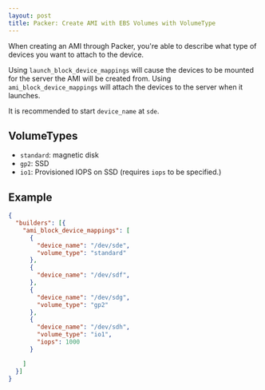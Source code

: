 ```yaml
---
layout: post
title: Packer: Create AMI with EBS Volumes with VolumeType
---
```


When creating an AMI through Packer, you're able to describe what type of
devices you want to attach to the device.

Using `launch_block_device_mappings` will cause the devices to be mounted for
the server the AMI will be created from. Using `ami_block_device_mappings` will
attach the devices to the server when it launches.

It is recommended to start `device_name` at `sde`.

## VolumeTypes

 - `standard`: magnetic disk
 - `gp2`: SSD
 - `io1`: Provisioned IOPS on SSD (requires `iops` to be specified.)

## Example

```json
{
  "builders": [{
    "ami_block_device_mappings": [
      {
        "device_name": "/dev/sde",
        "volume_type": "standard"
      },
      {
        "device_name": "/dev/sdf",
      },
      {
        "device_name": "/dev/sdg",
        "volume_type": "gp2"
      },
      {
        "device_name": "/dev/sdh",
        "volume_type": "io1",
        "iops": 1000
      }

    ]
  }]
}
```

